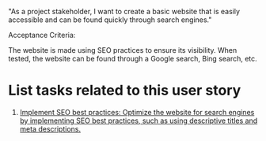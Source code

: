 "As a project stakeholder, I want to create a basic website that is easily accessible and can be found quickly through search engines."

Acceptance Criteria:

The website is made using SEO practices to ensure its visibility.
When tested, the website can be found through a Google search, Bing search, etc.

# List tasks related to this user story
1. [Implement SEO best practices: Optimize the website for search engines by implementing SEO best practices, such as using descriptive titles and meta descriptions.](/documentation/templates/theme/initiatives/epics/stories/tasks/task_webtemplate1_story1.md)